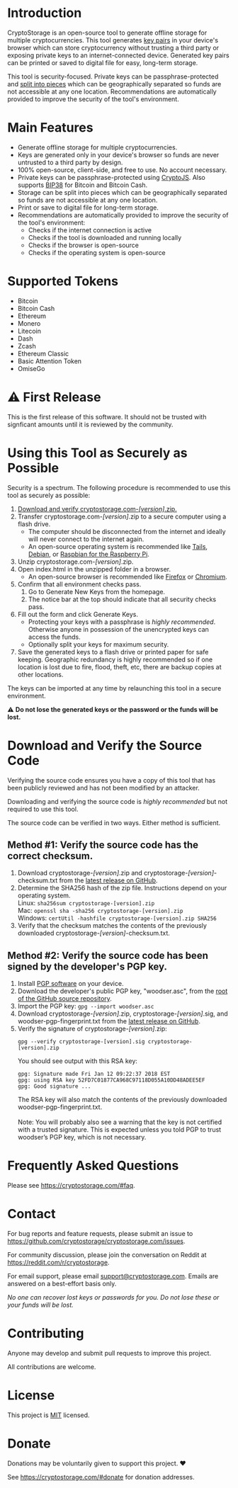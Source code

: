 # Introduction
CryptoStorage is an open-source tool to generate offline storage for multiple cryptocurrencies.  This tool generates [key pairs](https://cryptostorage.com/#faq_key_pair) in your device's browser which can store cryptocurrency without trusting a third party or exposing private keys to an internet-connected device.  Generated key pairs can be printed or saved to digital file for easy, long-term storage.

This tool is security-focused.  Private keys can be passphrase-protected and [split into pieces](https://cryptostorage.com/#faq_split_keys) which can be geographically separated so funds are not accessible at any one location.  Recommendations are automatically provided to improve the security of the tool's environment.

# Main Features
- Generate offline storage for multiple cryptocurrencies.
- Keys are generated only in your device's browser so funds are never untrusted to a third party by design.
- 100% open-source, client-side, and free to use.  No account necessary.
- Private keys can be passphrase-protected using [CryptoJS](https://github.com/brix/crypto-js).  Also supports [BIP38](https://github.com/bitcoin/bips/blob/master/bip-0038.mediawiki) for Bitcoin and Bitcoin Cash.
- Storage can be split into pieces which can be geographically separated so funds are not accessible at any one location.
- Print or save to digital file for long-term storage.
- Recommendations are automatically provided to improve the security of the tool's environment:
	- Checks if the internet connection is active
	- Checks if the tool is downloaded and running locally
	- Checks if the browser is open-source
	- Checks if the operating system is open-source
	
# Supported Tokens
- Bitcoin
- Bitcoin Cash
- Ethereum
- Monero
- Litecoin
- Dash
- Zcash
- Ethereum Classic
- Basic Attention Token
- OmiseGo

# ⚠ First Release
This is the first release of this software.  It should not be trusted with signficant amounts until it is reviewed by the community.

# Using this Tool as Securely as Possible

Security is a spectrum.  The following procedure is recommended to use this tool as securely as possible:

1. [Download and verify cryptostorage.com-*[version]*.zip.](#download-and-verify-the-source-code)
2. Transfer cryptostorage.com-*[version]*.zip to a secure computer using a flash drive.
    - The computer should be disconnected from the internet and ideally will never connect to the internet again.
    - An open-source operating system is recommended like [Tails](https://tails.boum.org), [Debian](https://www.debian.org/), or [Raspbian for the Raspberry Pi](https://www.raspberrypi.org).
3. Unzip cryptostorage.com-*[version]*.zip.
4. Open index.html in the unzipped folder in a browser.
    - An open-source browser is recommended like [Firefox](https://www.mozilla.org/en-US/firefox/) or [Chromium](https://www.chromium.org/getting-involved/download-chromium).
5. Confirm that all environment checks pass.
    1. Go to Generate New Keys from the homepage.
    2. The notice bar at the top should indicate that all security checks pass.
6. Fill out the form and click Generate Keys.
    - Protecting your keys with a passphrase is *highly recommended*.  Otherwise anyone in possession of the unencrypted keys can access the funds.
    - Optionally split your keys for maximum security.
7. Save the generated keys to a flash drive or printed paper for safe keeping.  Geographic redundancy is highly recommended so if one location is lost due to fire, flood, theft, etc, there are backup copies at other locations.

The keys can be imported at any time by relaunching this tool in a secure environment.
 
⚠ **Do not lose the generated keys or the password or the funds will be lost.**

# Download and Verify the Source Code
Verifying the source code ensures you have a copy of this tool that has been publicly reviewed and has not been modified by an attacker.

Downloading and verifying the source code is *highly recommended* but not required to use this tool.

The source code can be verified in two ways. Either method is sufficient.

## Method #1: Verify the source code has the correct checksum.

1. Download cryptostorage-*[version]*.zip and cryptostorage-*[version]*-checksum.txt from the [latest release on GitHub](https://github.com/cryptostorage/cryptostorage.com/releases).
2. Determine the SHA256 hash of the zip file.  Instructions depend on your operating system.<br>
 Linux: `sha256sum cryptostorage-[version].zip`<br>
 Mac: `openssl sha -sha256 cryptostorage-[version].zip`<br>
 Windows: `certUtil -hashfile cryptostorage-[version].zip SHA256`
3. Verify that the checksum matches the contents of the previously downloaded cryptostorage-*[version]*-checksum.txt.

## Method #2: Verify the source code has been signed by the developer's PGP key.

1. Install [PGP software](https://www.openpgp.org/) on your device.
2. Download the developer's public PGP key, "woodser.asc", from the [root of the GitHub source repository](https://github.com/cryptostorage/cryptostorage.com).
3. Import the PGP key: `gpg --import woodser.asc`
4. Download cryptostorage-*[version]*.zip, cryptostorage-*[version]*.sig, and woodser-pgp-fingerprint.txt from the [latest release on GitHub](https://github.com/cryptostorage/cryptostorage.com/releases).
5. Verify the signature of cryptostorage-*[version]*.zip:
    ```
    gpg --verify cryptostorage-[version].sig cryptostorage-[version].zip
    ```
    You should see output with this RSA key:<br>
    ```
    gpg: Signature made Fri Jan 12 09:22:37 2018 EST
    gpg: using RSA key 52FD7C01877CA968C97118D055A10DD48ADEE5EF
    gpg: Good signature ...
    ```
    The RSA key will also match the contents of the previously downloaded woodser-pgp-fingerprint.txt.<br><br>
    Note: You will probably also see a warning that the key is not certified with a trusted signature. This is expected unless you told PGP to trust woodser’s PGP key, which is not necessary.

# Frequently Asked Questions
Please see https://cryptostorage.com/#faq.

# Contact

For bug reports and feature requests, please submit an issue to https://github.com/cryptostorage/cryptostorage.com/issues.

For community discussion, please join the conversation on Reddit at https://reddit.com/r/cryptostorage.

For email support, please email support@cryptostorage.com.  Emails are answered on a best-effort basis only.

*No one can recover lost keys or passwords for you. Do not lose these or your funds will be lost.*

# Contributing
Anyone may develop and submit pull requests to improve this project.

All contributions are welcome.

# License
This project is [MIT](https://github.com/cryptostorage/cryptostorage.com/blob/master/LICENSE.txt) licensed.

# Donate
Donations may be voluntarily given to support this project. ❤

See https://cryptostorage.com/#donate for donation addresses.